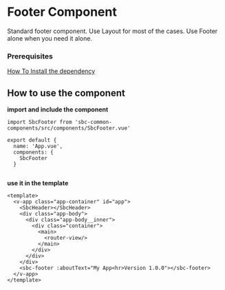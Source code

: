 # Footer Component

Standard footer component.
Use Layout for most of the cases.
Use Footer alone when you need it alone.

### Prerequisites

 [How To Install the dependency](../install/README.md) 


 
## How to use the component

**import and include the component**

```
import SbcFooter from 'sbc-common-components/src/components/SbcFooter.vue'

export default {
  name: 'App.vue',
  components: {
    SbcFooter
  }
  
 ```
 
 **use it in the template**


```
<template>
  <v-app class="app-container" id="app">
    <SbcHeader></SbcHeader>
    <div class="app-body">
      <div class="app-body__inner">
        <div class="container">
          <main>
            <router-view/>
          </main>
        </div>
      </div>
    </div>
    <sbc-footer :aboutText="My App<hr>Version 1.0.0"></sbc-footer>
  </v-app>
</template>
```


